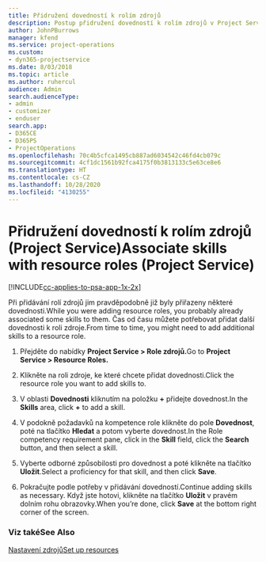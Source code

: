 ```yaml
---
title: Přidružení dovedností k rolím zdrojů
description: Postup přidružení dovedností k rolím zdrojů v Project Service
author: JohnPBurrows
manager: kfend
ms.service: project-operations
ms.custom:
- dyn365-projectservice
ms.date: 8/03/2018
ms.topic: article
ms.author: ruhercul
audience: Admin
search.audienceType:
- admin
- customizer
- enduser
search.app:
- D365CE
- D365PS
- ProjectOperations
ms.openlocfilehash: 70c4b5cfca1495cb887ad6034542c46fd4cb079c
ms.sourcegitcommit: 4cf1dc1561b92fca4175f0b3813133c5e63ce8e6
ms.translationtype: HT
ms.contentlocale: cs-CZ
ms.lasthandoff: 10/28/2020
ms.locfileid: "4130255"
---
```

# <a name="associate-skills-with-resource-roles-project-service"></a><span data-ttu-id="68ee1-103">Přidružení dovedností k rolím zdrojů (Project Service)</span><span class="sxs-lookup"><span data-stu-id="68ee1-103">Associate skills with resource roles (Project Service)</span></span>

[!INCLUDE[cc-applies-to-psa-app-1x-2x](../includes/cc-applies-to-psa-app-1x-2x.md)]

<span data-ttu-id="68ee1-104">Při přidávání rolí zdrojů jim pravděpodobně již byly přiřazeny některé dovednosti.</span><span class="sxs-lookup"><span data-stu-id="68ee1-104">While you were adding resource roles, you probably already associated some skills to them.</span></span> <span data-ttu-id="68ee1-105">Čas od času můžete potřebovat přidat další dovednosti k roli zdroje.</span><span class="sxs-lookup"><span data-stu-id="68ee1-105">From time to time, you might need to add additional skills to a resource role.</span></span>  
  
1.  <span data-ttu-id="68ee1-106">Přejděte do nabídky **Project Service > Role zdrojů.**</span><span class="sxs-lookup"><span data-stu-id="68ee1-106">Go to **Project Service > Resource Roles.**</span></span>  
  
2.  <span data-ttu-id="68ee1-107">Klikněte na roli zdroje, ke které chcete přidat dovednosti.</span><span class="sxs-lookup"><span data-stu-id="68ee1-107">Click the resource role you want to add skills to.</span></span>  
  
3.  <span data-ttu-id="68ee1-108">V oblasti **Dovednosti** kliknutím na položku **+** přidejte dovednost.</span><span class="sxs-lookup"><span data-stu-id="68ee1-108">In the **Skills** area, click **+** to add a skill.</span></span>  
  
4.  <span data-ttu-id="68ee1-109">V podokně požadavků na kompetence role klikněte do pole **Dovednost**, poté na tlačítko **Hledat** a potom vyberte dovednost.</span><span class="sxs-lookup"><span data-stu-id="68ee1-109">In the Role competency requirement pane, click in the **Skill** field, click the **Search** button,  and then select a skill.</span></span>  
  
5.  <span data-ttu-id="68ee1-110">Vyberte odborné způsobilosti pro dovednost a poté klikněte na tlačítko **Uložit**.</span><span class="sxs-lookup"><span data-stu-id="68ee1-110">Select a proficiency for that skill, and then click **Save**.</span></span>  
  
6.  <span data-ttu-id="68ee1-111">Pokračujte podle potřeby v přidávání dovedností.</span><span class="sxs-lookup"><span data-stu-id="68ee1-111">Continue adding skills as necessary.</span></span> <span data-ttu-id="68ee1-112">Když jste hotovi, klikněte na tlačítko **Uložit** v pravém dolním rohu obrazovky.</span><span class="sxs-lookup"><span data-stu-id="68ee1-112">When you’re done, click **Save** at the bottom right corner of the screen.</span></span>  
  
### <a name="see-also"></a><span data-ttu-id="68ee1-113">Viz také</span><span class="sxs-lookup"><span data-stu-id="68ee1-113">See Also</span></span>  
 [<span data-ttu-id="68ee1-114">Nastavení zdrojů</span><span class="sxs-lookup"><span data-stu-id="68ee1-114">Set up resources</span></span>](../psa/set-up-resources.md)
